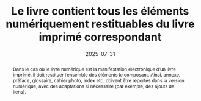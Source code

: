 ---
title: Le livre contient tous les éléments numériquement restituables du livre imprimé correspondant
abstract: "Dans le cas où le livre numérique est la manifestation électronique d’un livre imprimé, il doit restituer l’ensemble des éléments le composant. Ainsi, annexe, préface, glossaire, cahier photo, index etc. doivent être reportés dans la version numérique, avec des adaptations si nécessaire (par exemple, des ajouts de liens)."
categories: 
    - "presentation"
agrege: O0000-E088
opquast: 'N/A'
indiceebook: '88'
description: "Règle n°88"
before: "087"
weight: "088"
after: "001"
actif: '1'
layout: rules
date: 2025-07-31
tags: 
    - "utilisabilité"
objectif: 
    - "Garantir l’accès intégral au contenu quel que soit le support."
    - "Renforcer la confiance envers l’interchangeabilité des formats."
    - "Prévenir des cas de SAV."
Meo: 
    - "Restituer numériquement l’intégralité des éléments composant l’équivalent imprimé."
    - "Adapter au support électronique si nécessaire (ordre, liens, etc.)."
Controle: 
    - "Vérifier que le livre numérique contient bien tous les éléments composant l’équivalent imprimé."
    - "Vérifier que ces éléments sont utilisables."
epubcheck: false
ace: false
humancheck: true
ReadiumGoToolkit: 
Source: 
    - "SNE"
Referentiel: 
    - "N/A"
Steps: 
    - "Production numérique"
---